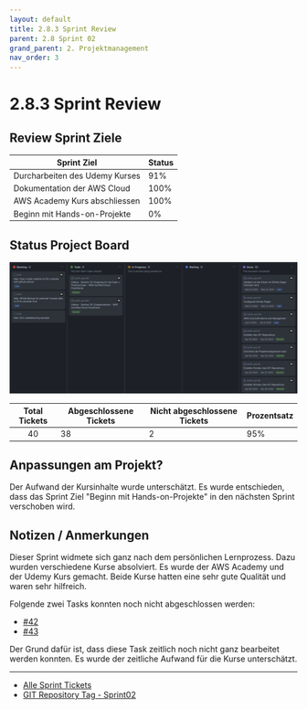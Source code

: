 ```yaml
---
layout: default
title: 2.8.3 Sprint Review
parent: 2.8 Sprint 02
grand_parent: 2. Projektmanagement
nav_order: 3
---
```


# 2.8.3 Sprint Review

## Review Sprint Ziele

| **Sprint Ziel**                | **Status** |
| ------------------------------ | ---------- |
| Durcharbeiten des Udemy Kurses | 91%        |
| Dokumentation der AWS Cloud    | 100%       |
| AWS Academy Kurs abschliessen  | 100%       |
| Beginn mit Hands-on-Projekte   | 0%         |

## Status Project Board

![2023_Projektplanung_Sprint02](../../../ressources/images/20230614_Projektplanung_Sprint02.png)

| **Total Tickets** | **Abgeschlossene Tickets** | **Nicht abgeschlossene Tickets** | **Prozentsatz** |
| :---------------: | -------------------------- | -------------------------------- | --------------- |
|        40         | 38                         | 2                                | 95%             |

## Anpassungen am Projekt?

Der Aufwand der Kursinhalte wurde unterschätzt. Es wurde entschieden, dass das Sprint Ziel "Beginn mit Hands-on-Projekte" in den nächsten Sprint verschoben wird.

## Notizen / Anmerkungen

Dieser Sprint widmete sich ganz nach dem persönlichen Lernprozess. Dazu wurden verschiedene Kurse absolviert. Es wurde der AWS Academy und der Udemy Kurs gemacht. Beide Kurse hatten eine sehr gute Qualität und waren sehr hilfreich.

Folgende zwei Tasks konnten noch nicht abgeschlossen werden:

- [#42](https://github.com/Cloud-native-engineering/sem01_aws/issues/42)
- [#43](https://github.com/Cloud-native-engineering/sem01_aws/issues/43)

Der Grund dafür ist, dass diese Task zeitlich noch nicht ganz bearbeitet werden konnten. Es wurde der zeitliche Aufwand für die Kurse unterschätzt.

---

- [Alle Sprint Tickets](https://github.com/orgs/Cloud-native-engineering/projects/3/views/1?filterQuery=sprint%3A%22Sprint+2%22)
- [GIT Repository Tag - Sprint02](https://github.com/Cloud-native-engineering/sem01_aws/releases/tag/sprint-02)
